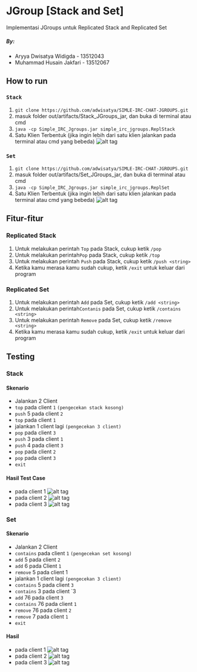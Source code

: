 # JGroup [Stack and Set]
Implementasi JGroups untuk Replicated Stack and Replicated Set

##### By:
* Aryya Dwisatya Widigda - 13512043
* Muhammad Husain Jakfari - 13512067

## How to run
### `Stack`

 1. `git clone https://github.com/adwisatya/SIMLE-IRC-CHAT-JGROUPS.git`
 2. masuk folder out/artifacts/Stack_JGroups_jar, dan buka di terminal atau cmd
 3. `java -cp Simple_IRC_Jgroups.jar simple_irc_jgroups.ReplStack`
 4. Satu Klien Terbentuk (jika ingin lebih dari satu klien jalankan pada terminal atau cmd yang bebeda)
![alt tag](https://raw.githubusercontent.com/adwisatya/SIMLE-IRC-CHAT-JGROUPS/master/Simple_IRC_Jgroups/screenshot/stackstart.png)

### `Set`

 1. `git clone https://github.com/adwisatya/SIMLE-IRC-CHAT-JGROUPS.git`
 2. masuk folder out/artifacts/Set_JGroups_jar, dan buka di terminal atau cmd
 3. `java -cp Simple_IRC_Jgroups.jar simple_irc_jgroups.ReplSet`
 4. Satu Klien Terbentuk (jika ingin lebih dari satu klien jalankan pada terminal atau cmd yang bebeda)
![alt tag](https://raw.githubusercontent.com/adwisatya/SIMLE-IRC-CHAT-JGROUPS/master/Simple_IRC_Jgroups/screenshot/setstart.png)

## Fitur-fitur
### Replicated Stack
 1. Untuk melakukan perintah ```Top``` pada Stack, cukup ketik ```/pop```
 2. Untuk melakukan perintah```Pop``` pada Stack, cukup ketik ```/top```
 3. Untuk melakukan perintah ```Push``` pada Stack, cukup ketik ```/push <string>```
 4. Ketika kamu merasa kamu sudah cukup, ketik ```/exit``` untuk keluar dari program

### Replicated Set
 1. Untuk melakukan perintah ```Add``` pada Set, cukup ketik ```/add <string>```
 2. Untuk melakukan perintah```Contanis``` pada Set, cukup ketik ```/contains <string>```
 3. Untuk melakukan perintah ```Remove``` pada Set, cukup ketik ```/remove <string>```
 4. Ketika kamu merasa kamu sudah cukup, ketik ```/exit``` untuk keluar dari program

## Testing
### Stack
#### Skenario
* Jalankan 2 Client
* `top` pada client `1` `(pengecekan stack kosong)`
* `push` 5 pada client `2`
* `top` pada client `1`
* jalankan 1 client lagi `(pengecekan 3 client)`
* `pop` pada client `3`
* `push` 3 pada client `1`
* `push` 4 pada client `3`
* `pop` pada client `2`
* `pop` pada client `3`
* `exit`

#### Hasil Test Case
* pada client 1
![alt tag](https://raw.githubusercontent.com/adwisatya/SIMLE-IRC-CHAT-JGROUPS/master/Simple_IRC_Jgroups/screenshot/stack1.png)
* pada client 2
![alt tag](https://raw.githubusercontent.com/adwisatya/SIMLE-IRC-CHAT-JGROUPS/master/Simple_IRC_Jgroups/screenshot/stack2.png)
* pada client 3
![alt tag](https://raw.githubusercontent.com/adwisatya/SIMLE-IRC-CHAT-JGROUPS/master/Simple_IRC_Jgroups/screenshot/stack3.png)

### Set
#### Skenario
* Jalankan 2 Client
* `contains` pada client `1` `(pengecekan set kosong)`
* `add` 5 pada client `2`
* `add` 6 pada Client `1`
* `remove` 5 pada client 1
* jalankan 1 client lagi  `(pengecekan 3 client)`
* `contains` 5 pada client `3`
* `contains` 3 pada client `3
* `add` 76 pada client `3`
* `contains` 76 pada client `1`
* `remove` 76 pada client `2`
* `remove` 7 pada client `1`
* `exit`

#### Hasil
* pada client 1
![alt tag](https://raw.githubusercontent.com/adwisatya/SIMLE-IRC-CHAT-JGROUPS/master/Simple_IRC_Jgroups/screenshot/set1.png)
* pada client 2
![alt tag](https://raw.githubusercontent.com/adwisatya/SIMLE-IRC-CHAT-JGROUPS/master/Simple_IRC_Jgroups/screenshot/set2.png)
* pada client 3
![alt tag](https://raw.githubusercontent.com/adwisatya/SIMLE-IRC-CHAT-JGROUPS/master/Simple_IRC_Jgroups/screenshot/set3.png)
